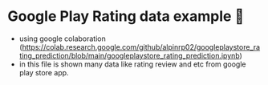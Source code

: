 # Google Play Rating data example 🤖

- using google colaboration (https://colab.research.google.com/github/alpinrp02/googleplaystore_rating_prediction/blob/main/googleplaystore_rating_prediction.ipynb)
- in this file is shown many data like rating review and etc from google play store app.


